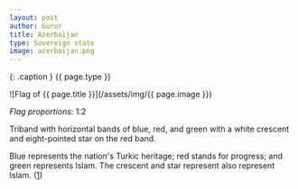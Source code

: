 ```yaml
---
layout: post
author: Gurur
title: Azerbaijan
type: Sovereign state
image: azerbaijan.png
---
```

{: .caption }
{{ page.type }}

![Flag of {{ page.title }}](/assets/img/{{ page.image }})

*Flag proportions*: 1:2

Triband with horizontal bands of blue, red, and green with a white crescent and eight-pointed star on the red band.

Blue represents the nation's Turkic heritage; red stands for progress; and green represents Islam. The crescent and star represent also represent Islam. (<span class="source-link">[1](https://en.wikipedia.org/wiki/Flag_of_Azerbaijan)</span>)